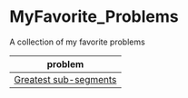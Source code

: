 # MyFavorite_Problems
A collection of my favorite problems 


| problem  |
| ------------- |
| [Greatest sub-segments](https://quera.ir/college/3016/chapter/8238/lesson/27724/#page=1)|
